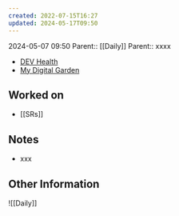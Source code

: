 ```yaml
---
created: 2022-07-15T16:27
updated: 2024-05-17T09:50
---
```

2024-05-07 09:50
Parent:: [[Daily]] 
Parent:: xxxx

- [DEV Health](https://health-configdev.mixtelematics.com/public/mapshow.htm?id=2001&mapid=1A35514B-E08F-4B7C-90B8-CD1774AE8CA3)
- [My Digital Garden](https://my-digital-garden-ten-inky.vercel.app/)

## Worked on

- [[SRs]]

## Notes

- xxx

## Other Information

![[Daily]]
